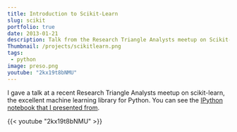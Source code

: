 ```yaml
---
title: Introduction to Scikit-Learn
slug: scikit
portfolio: true
date: 2013-01-21
description: Talk from the Research Triangle Analysts meetup on Scikit-Learn
Thumbnail: /projects/scikitlearn.png
tags:
 - python
image: preso.png
youtube: "2kx19t8bNMU"
---
```


I gave a talk at a recent Research Triangle Analysts meetup on scikit-learn, the excellent machine learning library for Python. You can see the [IPython notebook that I presented from](http://nbviewer.jupyter.org/format/slides/github/tdhopper/Research-Triangle-Analysts--Intro-to-scikit-learn/blob/master/Intro%20to%20Scikit-Learn.ipynb).

{{< youtube "2kx19t8bNMU" >}}
